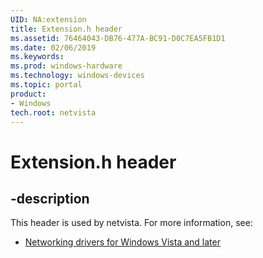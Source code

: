 ```yaml
---
UID: NA:extension
title: Extension.h header
ms.assetid: 76464043-DB76-477A-BC91-D0C7EA5FB1D1
ms.date: 02/06/2019
ms.keywords: 
ms.prod: windows-hardware
ms.technology: windows-devices
ms.topic: portal
product:
- Windows
tech.root: netvista
---
```


# Extension.h header


## -description


This header is used by netvista. For more information, see:

- [Networking drivers for Windows Vista and later](../_netvista/index.md)
